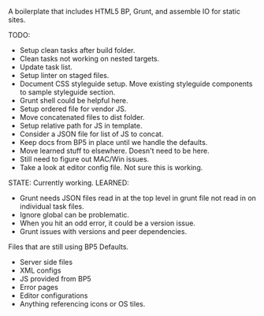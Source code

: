 A boilerplate that includes HTML5 BP, Grunt, and assemble IO for static sites.

TODO:
* Setup clean tasks after build folder.
* Clean tasks not working on nested targets.
* Update task list.
* Setup linter on staged files.
* Document CSS styleguide setup. Move existing styleguide components to sample styleguide section.
* Grunt shell could be helpful here.
* Setup ordered file for vendor JS.
* Move concatenated files to dist folder.
* Setup relative path for JS in template.
* Consider a JSON file for list of JS to concat.
* Keep docs from BP5 in place until we handle the defaults.
* Move learned stuff to elsewhere. Doesn't need to be here.
* Still need to figure out MAC/Win issues.
* Take a look at editor config file. Not sure this is working.

STATE: Currently working.
LEARNED:
* Grunt needs JSON files read in at the top level in grunt file not read in on individual task files.
* Ignore global can be problematic.
* When you hit an odd error, it could be a version issue.
* Grunt issues with versions and peer dependencies.

Files that are still using BP5 Defaults.
* Server side files
* XML configs
* JS provided from BP5
* Error pages
* Editor configurations
* Anything referencing icons or OS tiles.
